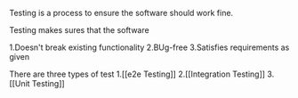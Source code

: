 Testing is a process to ensure the software should work fine.

Testing makes sures that the software 

1.Doesn't break existing functionality
2.BUg-free
3.Satisfies requirements as given

There are three types of test
1.[[e2e Testing]]
2.[[Integration Testing]]
3.[[Unit Testing]]